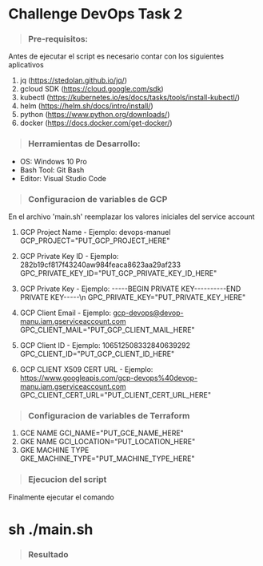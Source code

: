 # Challenge DevOps Task 2

> ### Pre-requisitos:
Antes de ejecutar el script es necesario contar con los siguientes aplicativos

1. jq (https://stedolan.github.io/jq/)
2. gcloud SDK (https://cloud.google.com/sdk)
3. kubectl (https://kubernetes.io/es/docs/tasks/tools/install-kubectl/)
4. helm (https://helm.sh/docs/intro/install/)
5. python (https://www.python.org/downloads/)
6. docker (https://docs.docker.com/get-docker/)

> ### Herramientas de Desarrollo:
- OS: Windows 10 Pro
- Bash Tool: Git Bash
- Editor: Visual Studio Code

> ### Configuracion de variables de GCP
En el archivo 'main.sh' reemplazar los valores iniciales del service account

1. GCP Project Name - Ejemplo: devops-manuel
GCP_PROJECT="PUT_GCP_PROJECT_HERE"

2. GCP Private Key ID - Ejemplo: 282b19cf817f43240aw984feaca8623aa29af233
GPC_PRIVATE_KEY_ID="PUT_GCP_PRIVATE_KEY_ID_HERE"

3. GCP Private Key - Ejemplo: -----BEGIN PRIVATE KEY-----\-----END PRIVATE KEY-----\n
GPC_PRIVATE_KEY="PUT_PRIVATE_KEY_HERE"

4. GCP Client Email - Ejemplo: gcp-devops@devop-manu.iam.gserviceaccount.com
GPC_CLIENT_MAIL="PUT_GCP_CLIENT_MAIL_HERE"

5. GCP Client ID - Ejemplo: 106512508332840639292
GPC_CLIENT_ID="PUT_GCP_CLIENT_ID_HERE"

6. GCP CLIENT X509 CERT URL - Ejemplo: https://www.googleapis.com/gcp-devops%40devop-manu.iam.gserviceaccount.com
GPC_CLIENT_CERT_URL="PUT_CLIENT_CERT_URL_HERE"

> ### Configuracion de variables de Terraform

1. GCE NAME
GCI_NAME="PUT_GCE_NAME_HERE"
2. GKE NAME
GCI_LOCATION="PUT_LOCATION_HERE"
3. GKE MACHINE TYPE
GKE_MACHINE_TYPE="PUT_MACHINE_TYPE_HERE"

> ### Ejecucion del script

Finalmente ejecutar el comando
# sh ./main.sh

> ### Resultado
